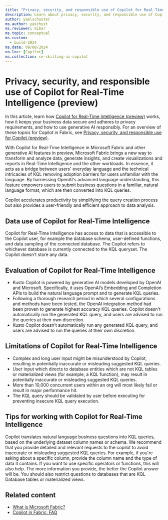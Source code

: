 ```yaml
---
title: "Privacy, security, and responsible use of Copilot for Real-Time Intelligence (preview)"
description: Learn about privacy, security, and responsible use of Copilot for Real-Time Intelligence in Microsoft Fabric.
author: yaelschuster
ms.author: yaschust
ms.reviewer: mibar
ms.topic: conceptual
ms.custom:
  - build-2024
ms.date: 09/08/2024
no-loc: [Copilot]
ms.collection: ce-skilling-ai-copilot
---
```


# Privacy, security, and responsible use of Copilot for Real-Time Intelligence (preview)

In this article, learn how [Copilot for Real-Time Intelligence (preview)](copilot-real-time-intelligence.md) works, how it keeps your business data secure and adheres to privacy requirements, and how to use generative AI responsibly. For an overview of these topics for Copilot in Fabric, see [Privacy, security, and responsible use for Copilot (preview)](copilot-privacy-security.md).

With Copilot for Real-Time Intelligence in Microsoft Fabric and other generative AI features in preview, Microsoft Fabric brings a new way to transform and analyze data, generate insights, and create visualizations and reports in Real-Time Intelligence and the other workloads. In essence, it acts as a bridge between users' everyday language and the technical intricacies of KQL removing adoption barriers for users unfamiliar with the language. By harnessing OpenAI's advanced language understanding, this feature empowers users to submit business questions in a familiar, natural language format, which are then converted into KQL queries.  

Copilot accelerates productivity by simplifying the query creation process but also provides a user-friendly and efficient approach to data analysis. 

## Data use of Copilot for Real-Time Intelligence

Copilot for Real-Time Intelligence has access to data that is accessible to the Copilot user, for example the database schema, user-defined functions, and data sampling of the connected database. The Copilot refers to whichever database is currently connected to the KQL queryset.  The Copilot doesn't store any data.

## Evaluation of Copilot for Real-Time Intelligence

* Kusto Copilot is powered by generative AI models developed by OpenAI and Microsoft. Specifically, it uses OpenAI’s Embedding and Completion APIs to build the natural language prompt and to generate KQL queries. 
* Following a thorough research period in which several configurations and methods have been tested, the OpenAI integration method had been proven to generate highest accuracy KQL queries. Copilot doesn't automatically run the generated KQL query, and users are advised to run the queries at their own discretion.
* Kusto Copilot doesn’t automatically run any generated KQL query, and users are advised to run the queries at their own discretion.

## Limitations of Copilot for Real-Time Intelligence

* Complex and long user input might be misunderstood by Copilot, resulting in potentially inaccurate or misleading suggested KQL queries.
* User input which directs to database entities which are not KQL tables or materialized views (for example, a KQL function), may result in potentially inaccurate or misleading suggested KQL queries.
* More than 10,000 concurrent users within an org will most likely fail or result in major performance hit.  
* The KQL query should be validated by user before executing for preventing insecure KQL query execution.

## Tips for working with Copilot for Real-Time Intelligence

Copilot translates natural language business questions into KQL queries, based on the underlying dataset column names or schema. We recommend that you provide detailed and relevant requests to the copilot to avoid inaccurate or misleading suggested KQL queries.  For example, if you're asking about a specific column, provide the column name and the type of data it contains. If you want to use specific operators or functions, this will also help. The more information you provide, the better the Copilot answer will be. You should also restrict questions to databases that are KQL Database tables or materialized views.

## Related content

* [What is Microsoft Fabric?](microsoft-fabric-overview.md)
* [Copilot in Fabric: FAQ](copilot-faq-fabric.yml)
